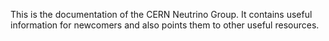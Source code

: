 This is the documentation of the CERN Neutrino Group. It contains useful information for newcomers and also points them to other useful resources.